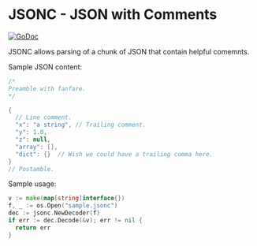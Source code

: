 # JSONC - JSON with Comments
[![GoDoc](https://godoc.org/github.com/msolo/jsonc?status.svg)](https://godoc.org/github.com/msolo/jsonc)

JSONC allows parsing of a chunk of JSON that contain helpful comemnts.


Sample JSON content:
```java
/*
Preamble with fanfare.
*/

{
  // Line comment.
  "x": "a string", // Trailing comment.
  "y": 1.0,
  "z": null,
  "array": [],
  "dict": {}  // Wish we could have a trailing comma here.
}
// Postamble.
```

Sample usage:
```go
v := make(map[string]interface{})
f, _ := os.Open("sample.jsonc")
dec := jsonc.NewDecoder(f)
if err := dec.Decode(&v); err != nil {
  return err
}
```

